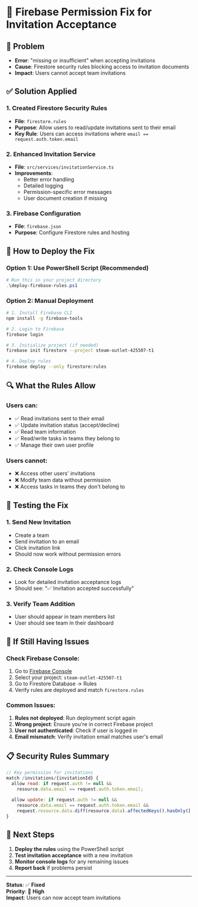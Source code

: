 # 🔐 Firebase Permission Fix for Invitation Acceptance

## 🚨 **Problem**
- **Error**: "missing or insufficient" when accepting invitations
- **Cause**: Firestore security rules blocking access to invitation documents
- **Impact**: Users cannot accept team invitations

## ✅ **Solution Applied**

### **1. Created Firestore Security Rules**
- **File**: `firestore.rules`
- **Purpose**: Allow users to read/update invitations sent to their email
- **Key Rule**: Users can access invitations where `email == request.auth.token.email`

### **2. Enhanced Invitation Service**
- **File**: `src/services/invitationService.ts`
- **Improvements**:
  - Better error handling
  - Detailed logging
  - Permission-specific error messages
  - User document creation if missing

### **3. Firebase Configuration**
- **File**: `firebase.json`
- **Purpose**: Configure Firestore rules and hosting

## 🚀 **How to Deploy the Fix**

### **Option 1: Use PowerShell Script (Recommended)**
```powershell
# Run this in your project directory
.\deploy-firebase-rules.ps1
```

### **Option 2: Manual Deployment**
```bash
# 1. Install Firebase CLI
npm install -g firebase-tools

# 2. Login to Firebase
firebase login

# 3. Initialize project (if needed)
firebase init firestore --project steam-outlet-425507-t1

# 4. Deploy rules
firebase deploy --only firestore:rules
```

## 🔍 **What the Rules Allow**

### **Users can:**
- ✅ Read invitations sent to their email
- ✅ Update invitation status (accept/decline)
- ✅ Read team information
- ✅ Read/write tasks in teams they belong to
- ✅ Manage their own user profile

### **Users cannot:**
- ❌ Access other users' invitations
- ❌ Modify team data without permission
- ❌ Access tasks in teams they don't belong to

## 🧪 **Testing the Fix**

### **1. Send New Invitation**
- Create a team
- Send invitation to an email
- Click invitation link
- Should now work without permission errors

### **2. Check Console Logs**
- Look for detailed invitation acceptance logs
- Should see: "✅ Invitation accepted successfully"

### **3. Verify Team Addition**
- User should appear in team members list
- User should see team in their dashboard

## 🚨 **If Still Having Issues**

### **Check Firebase Console:**
1. Go to [Firebase Console](https://console.firebase.google.com)
2. Select your project: `steam-outlet-425507-t1`
3. Go to Firestore Database → Rules
4. Verify rules are deployed and match `firestore.rules`

### **Common Issues:**
1. **Rules not deployed**: Run deployment script again
2. **Wrong project**: Ensure you're in correct Firebase project
3. **User not authenticated**: Check if user is logged in
4. **Email mismatch**: Verify invitation email matches user's email

## 📋 **Security Rules Summary**

```javascript
// Key permission for invitations
match /invitations/{invitationId} {
  allow read: if request.auth != null && 
    resource.data.email == request.auth.token.email;
  
  allow update: if request.auth != null && 
    resource.data.email == request.auth.token.email &&
    request.resource.data.diff(resource.data).affectedKeys().hasOnly(['status']);
}
```

## 🎯 **Next Steps**

1. **Deploy the rules** using the PowerShell script
2. **Test invitation acceptance** with a new invitation
3. **Monitor console logs** for any remaining issues
4. **Report back** if problems persist

---

**Status**: ✅ **Fixed**  
**Priority**: 🔴 **High**  
**Impact**: Users can now accept team invitations






















